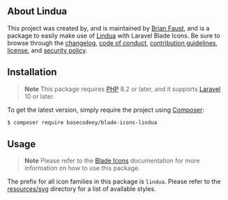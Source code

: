 ## About Lindua

This project was created by, and is maintained by [Brian Faust](https://github.com/faustbrian), and is a package to easily make use of [Lindua](https://icomoon.io/icons-lindua.html) with Laravel Blade Icons. Be sure to browse through the [changelog](CHANGELOG.md), [code of conduct](.github/CODE_OF_CONDUCT.md), [contribution guidelines](.github/CONTRIBUTING.md), [license](LICENSE), and [security policy](.github/SECURITY.md).

## Installation

> **Note**
> This package requires [PHP](https://www.php.net/) 8.2 or later, and it supports [Laravel](https://laravel.com/) 10 or later.

To get the latest version, simply require the project using [Composer](https://getcomposer.org/):

```bash
$ composer require basecodeoy/blade-icons-lindua
```

## Usage

> **Note**
> Please refer to the [Blade Icons](https://github.com/basecodeoy/blade-icons) documentation for more information on how to use this package.

The prefix for all icon families in this package is `lindua`. Please refer to the [resources/svg](/resources/svg) directory for a list of available styles.
